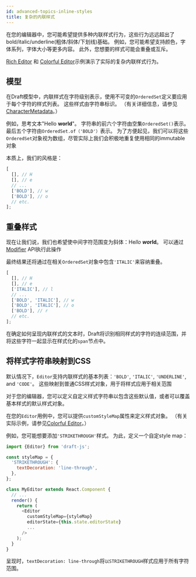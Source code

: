 ```yaml
---
id: advanced-topics-inline-styles
title: 复杂的内联样式
---
```


在您的编辑器中，您可能希望提供多种内联样式行为，这些行为远远超出了bold/italic/underline(粗体/斜体/下划线)基础。
例如，您可能希望支持颜色，字体系列，字体大小等更多内容。
此外，您想要的样式可能会重叠或互斥。

[Rich Editor](http://github.com/facebook/draft-js/tree/master/examples/draft-0-10-0/rich) 和
[Colorful Editor](http://github.com/facebook/draft-js/tree/master/examples/draft-0-10-0/color)示例演示了实际的复杂内联样式行为。

## 模型

在Draft模型中，内联样式在字符级别表示，使用不可变的`OrderedSet`定义要应用于每个字符的样式列表。
这些样式由字符串标识。
（有关详细信息，请参见[CharacterMetadata](/docs/api-reference-character-metadata)。）

例如，思考文本"Hello **world**"。
字符串的前六个字符由空集`OrderedSet()`表示。
最后五个字符由`OrderedSet.of（'BOLD'）`表示。
为了方便起见，我们可以将这些`OrderedSet`对象视为数组，尽管实际上我们会积极地重复使用相同的immutable对象

本质上，我们的风格是：

```js
[
  [], // H
  [], // e
  // ...
  ['BOLD'], // w
  ['BOLD'], // o
  // etc.
];
```

## 重叠样式

现在让我们说，我们也希望使中间字符范围变为斜体：He*llo* ***wo*rld**。
可以通过[Modifier](/docs/api-reference-modifier) API执行此操作

最终结果还将通过在相关`OrderedSet`对象中包含`'ITALIC'`来容纳重叠。

```js
[
  [], // H
  [], // e
  ['ITALIC'], // l
  // ...
  ['BOLD', 'ITALIC'], // w
  ['BOLD', 'ITALIC'], // o
  ['BOLD'], // r
  // etc.
];
```

在确定如何呈现内联样式的文本时，Draft将识别相同样式的字符的连续范围，并将这些字符一起显示在样式化的`span`节点中。

## 将样式字符串映射到CSS

默认情况下，`Editor`支持内联样式的基本列表：`'BOLD'`, `'ITALIC'`, `'UNDERLINE'`, and `'CODE'`。
这些映射到普通CSS样式对象，用于将样式应用于相关范围

对于您的编辑器，您可以定义自定义样式字符串以包含这些默认值，或者可以覆盖基本样式的默认样式对象。

在您的`Editor`用例中，您可以提供`customStyleMap`属性来定义样式对象。
（有关实际示例，请参见[Colorful Editor](http://github.com/facebook/draft-js/tree/master/examples/draft-0-10-0/color)。）

例如，您可能想要添加`'STRIKETHROUGH'`样式。
为此，定义一个自定style map：

```js
import {Editor} from 'draft-js';

const styleMap = {
  'STRIKETHROUGH': {
    textDecoration: 'line-through',
  },
};

class MyEditor extends React.Component {
  // ...
  render() {
    return (
      <Editor
        customStyleMap={styleMap}
        editorState={this.state.editorState}
        ...
      />
    );
  }
}
```

呈现时，`textDecoration: line-through`将`以STRIKETHROUGH`样式应用于所有字符范围。

